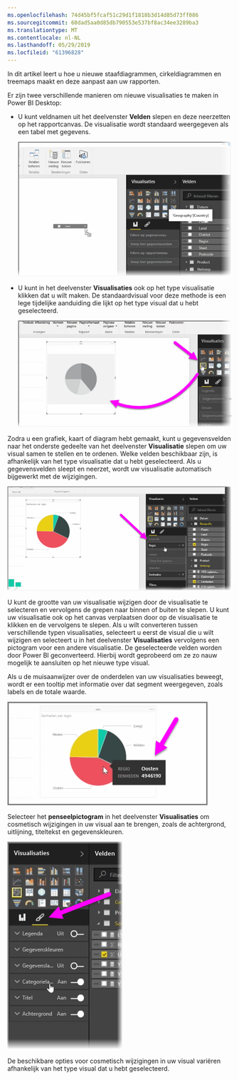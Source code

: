 ```yaml
---
ms.openlocfilehash: 74d45bf5fcaf51c29d1f1818b3d14d85d73ff086
ms.sourcegitcommit: 60dad5aa0d85db790553e537bf8ac34ee3289ba3
ms.translationtype: MT
ms.contentlocale: nl-NL
ms.lasthandoff: 05/29/2019
ms.locfileid: "61396828"
---
```

In dit artikel leert u hoe u nieuwe staafdiagrammen, cirkeldiagrammen en treemaps maakt en deze aanpast aan uw rapporten.

Er zijn twee verschillende manieren om nieuwe visualisaties te maken in Power BI Desktop:

* U kunt veldnamen uit het deelvenster **Velden** slepen en deze neerzetten op het rapportcanvas. De visualisatie wordt standaard weergegeven als een tabel met gegevens.
  
  ![](media/3-2-create-customize-simple-visualizations/3-2_1.png)
* U kunt in het deelvenster **Visualisaties** ook op het type visualisatie klikken dat u wilt maken. De standaardvisual voor deze methode is een lege tijdelijke aanduiding die lijkt op het type visual dat u hebt geselecteerd.
  
  ![](media/3-2-create-customize-simple-visualizations/3-2_2.png)

Zodra u een grafiek, kaart of diagram hebt gemaakt, kunt u gegevensvelden naar het onderste gedeelte van het deelvenster **Visualisatie** slepen om uw visual samen te stellen en te ordenen. Welke velden beschikbaar zijn, is afhankelijk van het type visualisatie dat u hebt geselecteerd. Als u gegevensvelden sleept en neerzet, wordt uw visualisatie automatisch bijgewerkt met de wijzigingen.

![](media/3-2-create-customize-simple-visualizations/3-2_3.png)

U kunt de grootte van uw visualisatie wijzigen door de visualisatie te selecteren en vervolgens de grepen naar binnen of buiten te slepen. U kunt uw visualisatie ook op het canvas verplaatsen door op de visualisatie te klikken en de vervolgens te slepen. Als u wilt converteren tussen verschillende typen visualisaties, selecteert u eerst de visual die u wilt wijzigen en selecteert u in het deelvenster **Visualisaties** vervolgens een pictogram voor een andere visualisatie. De geselecteerde velden worden door Power BI geconverteerd. Hierbij wordt geprobeerd om ze zo nauw mogelijk te aansluiten op het nieuwe type visual.

Als u de muisaanwijzer over de onderdelen van uw visualisaties beweegt, wordt er een tooltip met informatie over dat segment weergegeven, zoals labels en de totale waarde.

![](media/3-2-create-customize-simple-visualizations/3-2_4.png)

Selecteer het **penseelpictogram** in het deelvenster **Visualisaties** om cosmetisch wijzigingen in uw visual aan te brengen, zoals de achtergrond, uitlijning, titeltekst en gegevenskleuren.

![](media/3-2-create-customize-simple-visualizations/3-2_5.png)

De beschikbare opties voor cosmetisch wijzigingen in uw visual variëren afhankelijk van het type visual dat u hebt geselecteerd.

